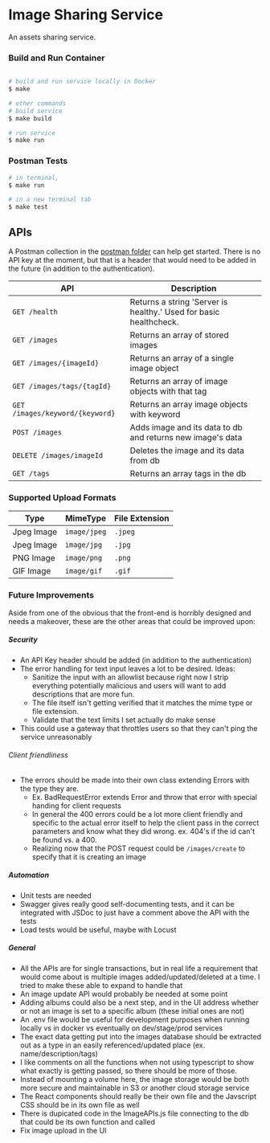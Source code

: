 # Image Sharing Service

An assets sharing service.


### Build and Run Container
```bash

# build and run service locally in Docker
$ make

# other commands
# build service
$ make build

# run service
$ make run

```

### Postman Tests
```bash
# in terminal,
$ make run

# in a new terminal tab
$ make test
```

## APIs

A Postman collection in the [postman folder](./postman) can help get started. There is no API key at the moment, but that is a header that would need to be added in the future (in addition to the authentication).

API | Description
--- | ---
`GET /health` | Returns a string 'Server is healthy.' Used for basic healthcheck.
`GET /images` | Returns an array of stored images
`GET /images/{imageId}` | Returns an array of a single image object
`GET /images/tags/{tagId}` | Returns an array of image objects with that tag
`GET /images/keyword/{keyword}` | Returns an array image objects with keyword
`POST /images` | Adds image and its data to db and returns new image's data
`DELETE /images/imageId` | Deletes the image and its data from db
`GET /tags` | Returns an array tags in the db


### Supported Upload Formats

Type | MimeType | File Extension
--- | --- | ---
Jpeg Image | `image/jpeg`  | `.jpeg`
Jpeg Image | `image/jpg`  | `.jpg`
PNG Image | `image/png`  | `.png`
GIF Image | `image/gif` | `.gif`


### Future Improvements
Aside from one of the obvious that the front-end is horribly designed and needs a makeover, these are the other areas that could be improved upon:

##### Security
- An API Key header should be added (in addition to the authentication)
- The error handling for text input leaves a lot to be desired. Ideas:
    - Sanitize the input with an allowlist because right now I strip everything potentially malicious and users will want to add descriptions that are more fun.
    - The file itself isn't getting verified that it matches the mime type or file extension.
    - Validate that the text limits I set actually do make sense
- This could use a gateway that throttles users so that they can't ping the service unreasonably

###### Client friendliness
- The errors should be made into their own class extending Errors with the type they are.
    - Ex. BadRequestError extends Error and throw that error with special handing for client requests
    - In general the 400 errors could be a lot more client friendly and specific to the actual error itself to help the client pass in the correct parameters and know what they did wrong. ex. 404's if the id can't be found vs. a 400.
    - Realizing now that the POST request could be `/images/create` to specify that it is creating an image

##### Automation
- Unit tests are needed
- Swagger gives really good self-documenting tests, and it can be integrated with JSDoc to just have a comment above the API with the tests
- Load tests would be useful, maybe with Locust

##### General
- All the APIs are for single transactions, but in real life a requirement that would come about is multiple images added/updated/deleted at a time. I tried to make these able to expand to handle that
- An image update API would probably be needed at some point
- Adding albums could also be a next step, and in the UI address whether or not an image is set to a specific album (these initial ones are not)
- An .env file would be useful for development purposes when running locally vs in docker vs eventually on dev/stage/prod services
- The exact data getting put into the images database should be extracted out as a type in an easily referenced/updated place (ex. name/description/tags)
- I like comments on all the functions when not using typescript to show what exactly is getting passed, so there should be more of those.
- Instead of mounting a volume here, the image storage would be both more secure and maintainable in S3 or another cloud storage service
- The React components should really be their own file and the Javscript CSS should be in its own file as well
- There is dupicated code in the ImageAPIs.js file connecting to the db that could be its own function and called
- Fix image upload in the UI